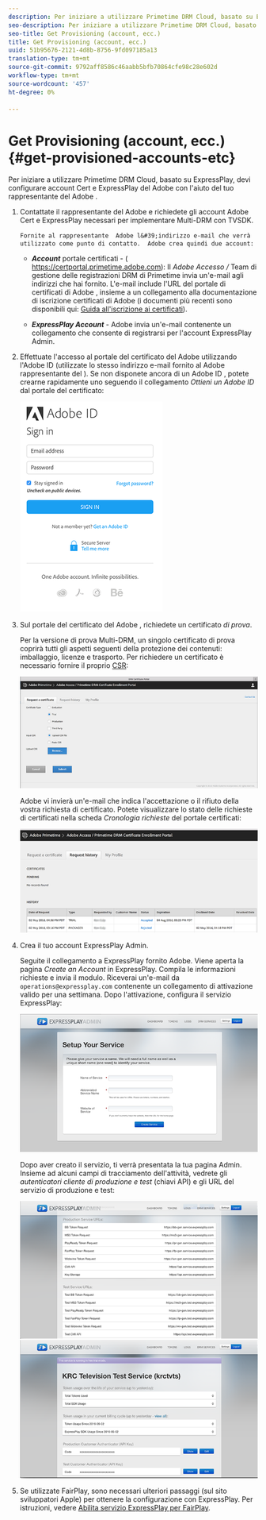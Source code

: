 ```yaml
---
description: Per iniziare a utilizzare Primetime DRM Cloud, basato su ExpressPlay, devi configurare  account Cert e ExpressPlay del Adobe con l'aiuto del tuo rappresentante del Adobe .
seo-description: Per iniziare a utilizzare Primetime DRM Cloud, basato su ExpressPlay, devi configurare  account Cert e ExpressPlay del Adobe con l'aiuto del tuo rappresentante del Adobe .
seo-title: Get Provisioning (account, ecc.)
title: Get Provisioning (account, ecc.)
uuid: 51b95676-2121-4d8b-8756-9fd097185a13
translation-type: tm+mt
source-git-commit: 9792aff8586c46aabb5bfb70864cfe98c28e602d
workflow-type: tm+mt
source-wordcount: '457'
ht-degree: 0%

---
```



# Get Provisioning (account, ecc.) {#get-provisioned-accounts-etc}

Per iniziare a utilizzare Primetime DRM Cloud, basato su ExpressPlay, devi configurare  account Cert e ExpressPlay del Adobe con l&#39;aiuto del tuo rappresentante del Adobe .

1. Contattate il rappresentante del Adobe  e richiedete gli account  Adobe Cert e ExpressPlay necessari per implementare Multi-DRM con TVSDK.

       Fornite al rappresentante  Adobe l&#39;indirizzo e-mail che verrà utilizzato come punto di contatto.  Adobe crea quindi due account:
   
   * ***Account***  portale certificati - ( <span></span>https://certportal.primetime.adobe.com): Il  *Adobe Accesso /* Team di gestione delle registrazioni DRM di Primetime invia un&#39;e-mail agli indirizzi che hai fornito. L&#39;e-mail include l&#39;URL del portale di certificati di Adobe , insieme a un collegamento alla documentazione di iscrizione  certificati di Adobe (i documenti più recenti sono disponibili qui: [Guida all&#39;iscrizione ai certificati](../../../digital-rights-management/certificate-enrollment-guide/about-certs.md)).

   * ***ExpressPlay Account*** -  Adobe invia un&#39;e-mail contenente un collegamento che consente di registrarsi per l&#39;account ExpressPlay Admin.

1. Effettuate l&#39;accesso al portale del certificato del Adobe  utilizzando l&#39;Adobe ID  (utilizzate lo stesso indirizzo e-mail fornito al Adobe rappresentante del ). Se non disponete ancora di un Adobe ID , potete crearne rapidamente uno seguendo il collegamento *Ottieni un Adobe ID* dal portale del certificato:

   <!--<a id="fig_mst_gtj_wv"></a>-->

   ![](assets/cert_portal_sign-in-page-web.png)

1. Sul portale del certificato del Adobe , richiedete un certificato *di prova*.

   Per la versione di prova Multi-DRM, un singolo certificato di prova coprirà tutti gli aspetti seguenti della protezione dei contenuti: imballaggio, licenze e trasporto. Per richiedere un certificato è necessario fornire il proprio [CSR](../../../digital-rights-management/certificate-enrollment-guide/request-certs/gen-cert-signing-req.md):
   <!--<a id="fig_op1_xwj_wv"></a>-->

   ![](assets/cert_portal_trial_request-web.png)

    Adobe vi invierà un&#39;e-mail che indica l&#39;accettazione o il rifiuto della vostra richiesta di certificato. Potete visualizzare lo stato delle richieste di certificati nella scheda *Cronologia richieste* del portale certificati:
   <!--<a id="fig_gkl_myj_wv"></a>-->

   ![](assets/cert_portal_request_history-web.png)

1. Crea il tuo account ExpressPlay Admin.

   Seguite il collegamento a ExpressPlay fornito  Adobe. Viene aperta la pagina *Create an Account* in ExpressPlay. Compila le informazioni richieste e invia il modulo. Riceverai un&#39;e-mail da `operations@expressplay.com` contenente un collegamento di attivazione valido per una settimana. Dopo l&#39;attivazione, configura il servizio ExpressPlay:
   <!--<a id="fig_cjl_ztk_wv"></a>-->

   ![](assets/expressplay_create_service-web.png)

   Dopo aver creato il servizio, ti verrà presentata la tua pagina Admin. Insieme ad alcuni campi di tracciamento dell&#39;attività, vedrete gli *autenticatori cliente di produzione e test* (chiavi API) e gli URL del servizio di produzione e test:

   <!--<a id="fig_c5h_xdl_wv"></a>-->

   ![](assets/expressplay_admin_dashboard_2-web.png) ![](assets/expressplay_admin_dashboard-web.png)

1. Se utilizzate FairPlay, sono necessari ulteriori passaggi (sul sito sviluppatori Apple) per ottenere la configurazione con ExpressPlay. Per istruzioni, vedere [Abilita servizio ExpressPlay per FairPlay](../../multi-drm-workflows/p-l-and-p/fairplay-workflow.md#enable-expressplay-service-for-fairplay).
